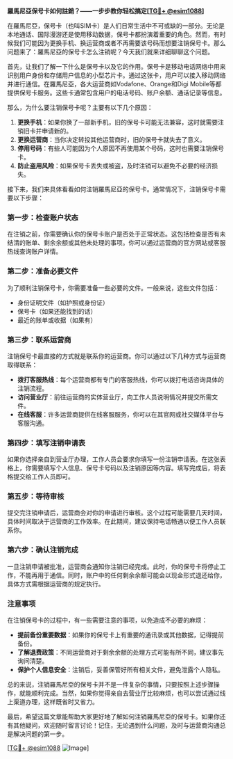 **羅馬尼亞保号卡如何註銷？——一步步教你轻松搞定[[TG💪+ @esim1088](https://t.me/s/esim1088)]**

在羅馬尼亞，保号卡（也叫SIM卡）是人们日常生活中不可或缺的一部分。无论是本地通话、国际漫游还是使用移动数据，保号卡都扮演着重要的角色。然而，有时候我们可能因为更换手机、换运营商或者不再需要该号码而想要注销保号卡。那么问题来了：羅馬尼亞的保号卡怎么注销呢？今天我们就来详细聊聊这个问题。

首先，让我们了解一下什么是保号卡以及它的作用。保号卡是移动电话网络中用来识别用户身份和存储用户信息的小型芯片卡。通过这张卡，用户可以接入移动网络并进行通信。在羅馬尼亞，各大运营商如Vodafone、Orange和Digi Mobile等都提供保号卡服务。这些卡通常包含用户的电话号码、账户余额、通话记录等信息。

那么，为什么要注销保号卡呢？主要有以下几个原因：

1. **更换手机**：如果你换了一部新手机，旧的保号卡可能无法兼容，这时就需要注销旧卡并申请新的。
2. **更换运营商**：当你决定转投其他运营商时，旧的保号卡就失去了意义。
3. **停用号码**：有些人可能因为个人原因不再使用某个号码，这时也需要注销保号卡。
4. **防止盗用风险**：如果保号卡丢失或被盗，及时注销可以避免不必要的经济损失。

接下来，我们来具体看看如何注销羅馬尼亞的保号卡。通常情况下，注销保号卡需要以下步骤：

### **第一步：检查账户状态**
在注销之前，你需要确认你的保号卡账户是否处于正常状态。这包括检查是否有未结清的账单、剩余余额或其他未处理的事项。你可以通过运营商的官方网站或客服热线查询账户详情。

### **第二步：准备必要文件**
为了顺利注销保号卡，你需要准备一些必要的文件。一般来说，这些文件包括：
- 身份证明文件（如护照或身份证）
- 保号卡（如果还能找到的话）
- 最近的账单或收据（如果有）

### **第三步：联系运营商**
注销保号卡最直接的方式就是联系你的运营商。你可以通过以下几种方式与运营商取得联系：
- **拨打客服热线**：每个运营商都有专门的客服热线，你可以拨打电话咨询具体的注销流程。
- **访问营业厅**：前往运营商的实体营业厅，向工作人员说明情况并提交所需文件。
- **在线客服**：许多运营商提供在线客服服务，你可以在其官网或社交媒体平台与客服沟通。

### **第四步：填写注销申请表**
如果你选择亲自到营业厅办理，工作人员会要求你填写一份注销申请表。在这张表格上，你需要填写个人信息、保号卡号码以及注销原因等内容。填写完成后，将表格提交给工作人员即可。

### **第五步：等待审核**
提交完注销申请后，运营商会对你的申请进行审核。这个过程可能需要几天时间，具体时间取决于运营商的工作效率。在此期间，建议保持电话畅通以便工作人员联系你。

### **第六步：确认注销完成**
一旦注销申请被批准，运营商会通知你注销已经完成。此时，你的保号卡将停止工作，不能再用于通信。同时，账户中的任何剩余余额可能会以现金形式退还给你，具体方式需根据运营商的规定执行。

### **注意事项**
在注销保号卡的过程中，有一些需要注意的事项，以免造成不必要的麻烦：
- **提前备份重要数据**：如果你的保号卡上有重要的通讯录或其他数据，记得提前备份。
- **了解退费政策**：不同运营商对于剩余余额的处理方式可能有所不同，建议事先询问清楚。
- **保护个人信息安全**：注销后，妥善保管好所有相关文件，避免泄露个人隐私。

总的来说，注销羅馬尼亞的保号卡并不是一件复杂的事情，只要按照上述步骤操作，就能顺利完成。当然，如果你觉得亲自去营业厅比较麻烦，也可以尝试通过线上渠道办理，这样既省时又省力。

最后，希望这篇文章能帮助大家更好地了解如何注销羅馬尼亞的保号卡。如果你还有其他疑问，欢迎随时留言讨论！记住，无论遇到什么问题，及时与运营商沟通总是解决问题的第一步。

[[TG💪+ @esim1088](https://t.me/s/esim1088) ![Image](https://i.postimg.cc/4NQfJmqS/Snipaste-2025-05-13-00-14-12.png)]